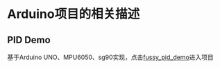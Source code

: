 # Arduino项目的相关描述

## PID Demo

基于Arduino UNO、MPU6050、sg90实现，点击[fussy_pid_demo](/Arduino/fussy_pid_demo)进入项目